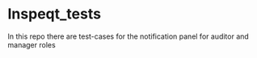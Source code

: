 # Inspeqt_tests
In this repo there are test-cases for the notification panel for auditor and manager roles
